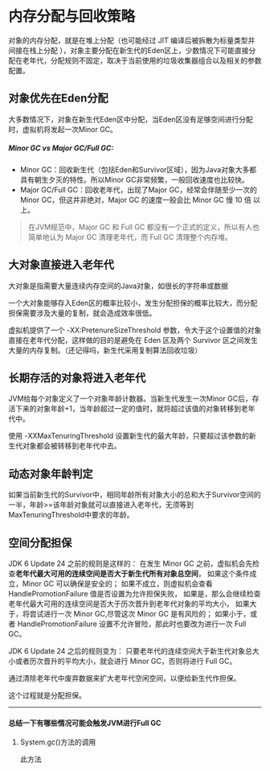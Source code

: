 # 内存分配与回收策略

对象的内存分配，就是在堆上分配（也可能经过 JIT 编译后被拆散为标量类型并间接在栈上分配 ），对象主要分配在新生代的Eden区上，少数情况下可能直接分配在老年代，分配规则不固定，取决于当前使用的垃圾收集器组合以及相关的参数配置。

## 对象优先在Eden分配

大多数情况下，对象在新生代Eden区中分配，当Eden区没有足够空间进行分配时，虚拟机将发起一次Minor GC。

##### Minor GC   vs   Major GC/Full GC:

+ Minor GC：回收新生代（包括Eden和Survivor区域），因为Java对象大多都具有朝生夕灭的特性。所以Minor GC非常频繁，一般回收速度也比较快。
+ Major GC/Full GC：回收老年代，出现了Major GC，经常会伴随至少一次的Minor GC，但这并非绝对，Major GC 的速度一般会比 Minor GC 慢 10 倍 以上。 

> 在JVM规范中，Major GC 和 Full GC 都没有一个正式的定义，所以有人也简单地认为 Major GC 清理老年代，而 Full GC 清理整个内存堆。 

## 大对象直接进入老年代

大对象是指需要大量连续内存空间的Java对象，如很长的字符串或数据

一个大对象能够存入Eden区的概率比较小，发生分配担保的概率比较大，而分配担保需要涉及大量的复制，就会造成效率很低。

虚拟机提供了一个 -XX:PretenureSizeThreshold 参数，令大于这个设置值的对象直接在老年代分配，这样做的目的是避免在 Eden 区及两个 Survivor 区之间发生大量的内存复制。（还记得吗，新生代采用复制算法回收垃圾） 

## 长期存活的对象将进入老年代

JVM给每个对象定义了一个对象年龄计数器。当新生代发生一次Minor GC后，存活下来的对象年龄+1，当年龄超过一定的值时，就将超过该值的对象转移到老年代中。

使用 -XXMaxTenuringThreshold 设置新生代的最大年龄，只要超过该参数的新生代对象都会被转移到老年代中去。 

## 动态对象年龄判定

如果当前新生代的Survivor中，相同年龄所有对象大小的总和大于Survivor空间的一半，年龄>=该年龄对象就可以直接进入老年代，无须等到MaxTenuringThreshold中要求的年龄。

## 空间分配担保

JDK 6 Update 24 之前的规则是这样的：
 在发生 Minor GC 之前，虚拟机会先检查**老年代最大可用的连续空间是否大于新生代所有对象总空间**，  如果这个条件成立，Minor GC 可以确保是安全的； 如果不成立，则虚拟机会查看 HandlePromotionFailure  值是否设置为允许担保失败， 如果是，那么会继续检查老年代最大可用的连续空间是否大于历次晋升到老年代对象的平均大小， 如果大于，将尝试进行一次  Minor GC,尽管这次 Minor GC 是有风险的； 如果小于，或者 HandlePromotionFailure  设置不允许冒险，那此时也要改为进行一次 Full GC。

JDK 6 Update 24 之后的规则变为：
 只要老年代的连续空间大于新生代对象总大小或者历次晋升的平均大小，就会进行 Minor GC，否则将进行 Full GC。

通过清除老年代中废弃数据来扩大老年代空闲空间，以便给新生代作担保。

这个过程就是分配担保。

***

#### 总结一下有哪些情况可能会触发JVM进行Full GC

1. System.gc()方法的调用

   此方法
